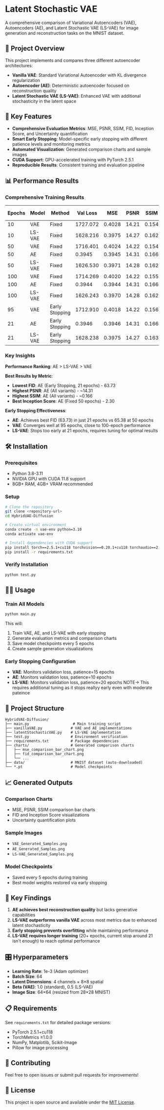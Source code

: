 # Latent Stochastic VAE

A comprehensive comparison of Variational Autoencoders (VAE), Autoencoders (AE), and Latent Stochastic VAE (LS-VAE) for image generation and reconstruction tasks on the MNIST dataset.

## 🎯 Project Overview

This project implements and compares three different autoencoder architectures:

- **Vanilla VAE**: Standard Variational Autoencoder with KL divergence regularization
- **Autoencoder (AE)**: Deterministic autoencoder focused on reconstruction quality
- **Latent Stochastic VAE (LS-VAE)**: Enhanced VAE with additional stochasticity in the latent space

## 🚀 Key Features

- **Comprehensive Evaluation Metrics**: MSE, PSNR, SSIM, FID, Inception Score, and Uncertainty quantification
- **Smart Early Stopping**: Model-specific early stopping with different patience levels and monitoring metrics
- **Automated Visualization**: Generated comparison charts and sample images
- **CUDA Support**: GPU-accelerated training with PyTorch 2.5.1
- **Reproducible Results**: Consistent training and evaluation pipeline

## 📊 Performance Results

### Comprehensive Training Results

| Epochs | Model  | Method         | Val Loss | MSE    | PSNR  | SSIM  | FID   | Inception Score | Uncertainty |
|--------|--------|----------------|----------|--------|-------|-------|-------|-----------------|-------------|
| 10     | VAE    | Fixed          | 1727.072 | 0.4028 | 14.21 | 0.154 | 75.74 | 2.15           | 0.0569      |
| 10     | LS-VAE | Fixed          | 1628.216 | 0.3975 | 14.27 | 0.162 | 71.14 | 2.16           | 0.0571      |
| 50     | VAE    | Fixed          | 1716.401 | 0.4024 | 14.22 | 0.154 | 70.24 | 2.15           | 0.0569      |
| 50     | AE     | Fixed          | 0.3945   | 0.3945 | 14.31 | 0.166 | 65.38 | 2.30           | 0.0571      |
| 50     | LS-VAE | Fixed          | 1626.530 | 0.3971 | 14.28 | 0.162 | 67.95 | 2.16           | 0.0570      |
| 100    | VAE    | Fixed          | 1714.269 | 0.4020 | 14.22 | 0.155 | 70.58 | 2.15           | 0.0568      |
| 100    | AE     | Fixed          | 0.3944   | 0.3944 | 14.31 | 0.166 | 65.68 | 2.29           | 0.0571      |
| 100    | LS-VAE | Fixed          | 1626.243 | 0.3970 | 14.28 | 0.162 | 67.76 | 2.19           | 0.0570      |
| 95     | VAE    | Early Stopping | 1712.910 | 0.4018 | 14.22 | 0.156 | 70.10 | 2.14           | 0.0568      |
| 21     | AE     | Early Stopping | 0.3946   | 0.3946 | 14.31 | 0.166 | 63.73 | 2.28           | 0.0571      |
| 21     | LS-VAE | Early Stopping | 1628.238 | 0.3975 | 14.27 | 0.163 | 67.08 | 2.17           | 0.0571      |

### Key Insights

**Performance Ranking**: AE > LS-VAE > VAE

**Best Results by Metric**:
- **Lowest FID**: AE (Early Stopping, 21 epochs) - 63.73
- **Highest PSNR**: AE (All variants) - ~14.31
- **Highest SSIM**: AE (All variants) - ~0.166
- **Best Inception Score**: AE (Fixed 50 epochs) - 2.30

**Early Stopping Effectiveness**:
- **AE**: Achieves best FID (63.73) in just 21 epochs vs 65.38 at 50 epochs
- **VAE**: Converges well at 95 epochs, close to 100-epoch performance
- **LS-VAE**: Stops too early at 21 epochs, requires tuning for optimal results

## 🛠️ Installation

### Prerequisites
- Python 3.8-3.11
- NVIDIA GPU with CUDA 11.8 support
- 8GB+ RAM, 4GB+ VRAM recommended

### Setup
```bash
# Clone the repository
git clone <repository-url>
cd HybridVAE-Diffusion

# Create virtual environment
conda create -n vae-env python=3.10
conda activate vae-env

# Install dependencies with CUDA support
pip install torch==2.5.1+cu118 torchvision==0.20.1+cu118 torchaudio==2.5.1+cu118 --index-url https://download.pytorch.org/whl/cu118
pip install -r requirements.txt
```

### Verify Installation
```bash
python test.py
```

## 🏃‍♂️ Usage

### Train All Models
```bash
python main.py
```

This will:
1. Train VAE, AE, and LS-VAE with early stopping
2. Generate evaluation metrics and comparison charts
3. Save model checkpoints every 5 epochs
4. Create sample generation visualizations

### Early Stopping Configuration
- **VAE**: Monitors validation loss, patience=15 epochs
- **AE**: Monitors validation loss, patience=10 epochs  
- **LS-VAE**: Monitors validation loss, patience=20 epochs NOTE-> This requires additional tuning as it stops reallyy early even with moderate pateince

## 📁 Project Structure

```
HybridVAE-Diffusion/
├── main.py                    # Main training script
├── vanillaVAE.py             # VAE and AE implementations
├── latentStochasticVAE.py    # LS-VAE implementation
├── test.py                   # Environment verification
├── requirements.txt          # Package dependencies
├── charts/                   # Generated comparison charts
│   ├── mse_comparison_bar_chart.png
│   ├── fid_comparison_bar_chart.png
│   └── ...
├── data/                     # MNIST dataset (auto-downloaded)
└── *.pt                      # Model checkpoints
```

## 📈 Generated Outputs

### Comparison Charts
- MSE, PSNR, SSIM comparison bar charts
- FID and Inception Score visualizations
- Uncertainty quantification plots

### Sample Images
- `VAE_Generated_Samples.png`
- `AE_Generated_Samples.png`
- `LS-VAE_Generated_Samples.png`

### Model Checkpoints
- Saved every 5 epochs during training
- Best model weights restored via early stopping

## 🔬 Key Findings

1. **AE achieves best reconstruction quality** but lacks generative capabilities
2. **LS-VAE outperforms vanilla VAE** across most metrics due to enhanced latent stochasticity
3. **Early stopping prevents overfitting** while maintaining performance
4. **LS-VAE requires longer training** (20+ epochs, current stop around 21 isn't enough) to reach optimal performance

## 🎛️ Hyperparameters

- **Learning Rate**: 1e-3 (Adam optimizer)
- **Batch Size**: 64
- **Latent Dimensions**: 4 channels × 8×8 spatial
- **Beta (VAE)**: 1.0 (standard), 0.5 (LS-VAE)
- **Image Size**: 64×64 (resized from 28×28 MNIST)

## 📋 Requirements

See `requirements.txt` for detailed package versions:
- PyTorch 2.5.1+cu118
- TorchMetrics ≥1.0.0
- NumPy, Matplotlib, Scikit-Image
- Pillow for image processing

## 🤝 Contributing

Feel free to open issues or submit pull requests for improvements!

## 📄 License

This project is open source and available under the [MIT License](LICENSE).